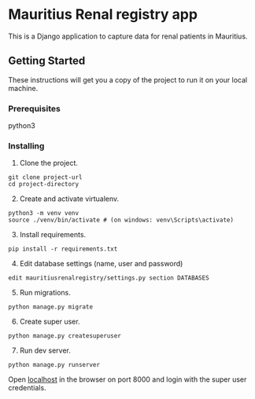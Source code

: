 # Mauritius Renal registry app

This is a Django application to capture data for renal patients in Mauritius.

## Getting Started

These instructions will get you a copy of the project to run it on your local machine.

### Prerequisites

python3

### Installing

1. Clone the project.

```
git clone project-url
cd project-directory
```

2. Create and activate virtualenv.

```
python3 -m venv venv
source ./venv/bin/activate # (on windows: venv\Scripts\activate)
```

3. Install requirements.

```
pip install -r requirements.txt
```

4. Edit database settings (name, user and password)

```
edit mauritiusrenalregistry/settings.py section DATABASES
```

5. Run migrations.

```
python manage.py migrate
```

6. Create super user.

```
python manage.py createsuperuser
```

7. Run dev server.

```
python manage.py runserver
```

Open [localhost](http://localhost:8000) in the browser on port 8000 and login with the super user credentials.

